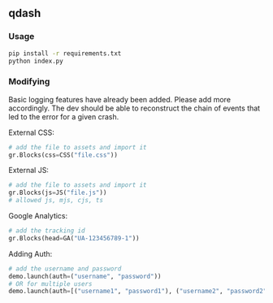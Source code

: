 ## qdash

### Usage

```bash
pip install -r requirements.txt
python index.py
```

### Modifying
Basic logging features have already been added. Please add more accordingly. The dev should be able to reconstruct the chain of events that led to the error for a given crash.

External CSS:
```py
# add the file to assets and import it
gr.Blocks(css=CSS("file.css"))
```

External JS:
```py
# add the file to assets and import it
gr.Blocks(js=JS("file.js"))
# allowed js, mjs, cjs, ts
```

Google Analytics:
```py
# add the tracking id
gr.Blocks(head=GA("UA-123456789-1"))
```

Adding Auth:
```py
# add the username and password
demo.launch(auth=("username", "password"))
# OR for multiple users
demo.launch(auth=[("username1", "password1"), ("username2", "password2")])
```